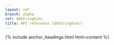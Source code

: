 ```yaml
---
layout: ref
branch: alpha
ref: dmStringFunc
title: API reference (dmStringFunc)
---
```

{% include anchor_headings.html html=content %}